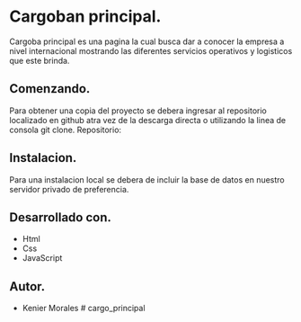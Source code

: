 # Cargoban principal.

Cargoba principal es una pagina la cual busca dar a conocer la empresa a nivel internacional mostrando las diferentes servicios operativos y logisticos que este brinda.

## Comenzando.

Para obtener una copia del proyecto se debera ingresar al repositorio localizado en github atra vez de la descarga directa o utilizando la linea de consola git clone.
Repositorio:

## Instalacion.

Para una instalacion local se debera de incluir la base de datos en nuestro servidor privado de preferencia.

## Desarrollado con.

- Html
- Css
- JavaScript

## Autor.

- Kenier Morales
#   c a r g o _ p r i n c i p a l  
 